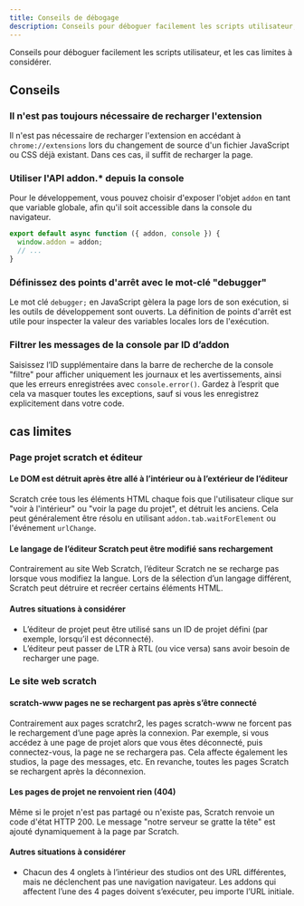 ```yaml
---
title: Conseils de débogage
description: Conseils pour déboguer facilement les scripts utilisateur, et les cas limites à considérer.
---
```


Conseils pour déboguer facilement les scripts utilisateur, et les cas limites à considérer.

## Conseils

### Il n'est pas toujours nécessaire de recharger l'extension

Il n'est pas nécessaire de recharger l'extension en accédant à `chrome://extensions` lors du changement de source d'un fichier JavaScript ou CSS déjà existant. Dans ces cas, il suffit de recharger la page.

### Utiliser l'API addon.* depuis la console

Pour le développement, vous pouvez choisir d'exposer l'objet `addon` en tant que variable globale, afin qu'il soit accessible dans la console du navigateur.

```js
export default async function ({ addon, console }) {
  window.addon = addon;
  // ...
}
```

### Définissez des points d'arrêt avec le mot-clé "debugger"

Le mot clé `debugger;` en JavaScript gèlera la page lors de son exécution, si les outils de développement sont ouverts. La définition de points d'arrêt est utile pour inspecter la valeur des variables locales lors de l'exécution.
 

### Filtrer les messages de la console par ID d’addon

Saisissez l’ID supplémentaire dans la barre de recherche de la console "filtre" pour afficher uniquement les journaux et les avertissements, ainsi que les erreurs enregistrées avec `console.error()`. Gardez à l’esprit que cela va masquer toutes les exceptions, sauf si vous les enregistrez explicitement dans votre code.


## cas limites


### Page projet scratch et éditeur


#### Le DOM est détruit après être allé à l’intérieur ou à l’extérieur de l’éditeur

Scratch crée tous les éléments HTML chaque fois que l'utilisateur clique sur "voir à l'intérieur" ou "voir la page du projet", et détruit les anciens.
Cela peut généralement être résolu en utilisant `addon.tab.waitForElement` ou l'événement `urlChange`.

#### Le langage de l’éditeur Scratch peut être modifié sans rechargement

Contrairement au site Web Scratch, l’éditeur Scratch ne se recharge pas lorsque vous modifiez la langue. Lors de la sélection d’un langage différent, Scratch peut détruire et recréer certains éléments HTML.

#### Autres situations à considérer

- L’éditeur de projet peut être utilisé sans un ID de projet défini (par exemple, lorsqu’il est déconnecté).
- L’éditeur peut passer de LTR à RTL (ou vice versa) sans avoir besoin de recharger une page.


### Le site web scratch

#### scratch-www pages ne se rechargent pas après s’être connecté

Contrairement aux pages scratchr2, les pages scratch-www ne forcent pas le rechargement d’une page après la connexion. Par exemple, si vous accédez à une page de projet alors que vous êtes déconnecté, puis connectez-vous, la page ne se rechargera pas. Cela affecte également les studios, la page des messages, etc. 
En revanche, toutes les pages Scratch se rechargent après la déconnexion.

#### Les pages de projet ne renvoient rien (404)

Même si le projet n'est pas partagé ou n'existe pas, Scratch renvoie un code d'état HTTP 200. Le message "notre serveur se gratte la tête" est ajouté dynamiquement à la page par Scratch.

#### Autres situations à considérer

- Chacun des 4 onglets à l’intérieur des studios ont des URL différentes, mais ne déclenchent pas une navigation navigateur. Les addons qui affectent l’une des 4 pages doivent s’exécuter, peu importe l’URL initiale.
